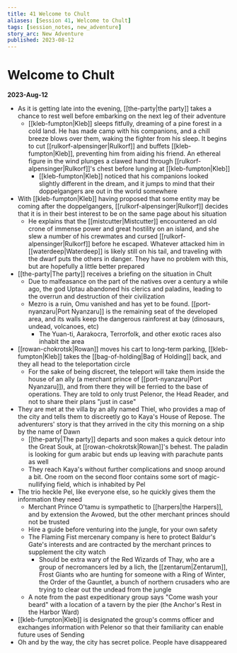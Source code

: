 ```yaml
---
title: 41 Welcome to Chult
aliases: [Session 41, Welcome to Chult]
tags: [session_notes, new_adventure]
story_arc: New Adventure
published: 2023-08-12
---
```

# Welcome to Chult

**2023-Aug-12**

- As it is getting late into the evening, [[the-party|the party]] takes a chance to rest well before embarking on the next leg of their adventure
  - [[kleb-fumpton|Kleb]] sleeps fitfully, dreaming of a pine forest in a cold land. He has made camp with his companions, and a chill breeze blows over them, waking the fighter from his sleep. It begins to cut [[rulkorf-alpensinger|Rulkorf]] and buffets [[kleb-fumpton|Kleb]], preventing him from aiding his friend. An ethereal figure in the wind plunges a clawed hand through [[rulkorf-alpensinger|Rulkorf]]'s chest before lunging at [[kleb-fumpton|Kleb]]
    - [[kleb-fumpton|Kleb]] noticed that his companions looked slightly different in the dream, and it jumps to mind that their doppelgangers are out in the world somewhere
- With [[kleb-fumpton|Kleb]] having proposed that some entity may be coming after the doppelgangers, [[rulkorf-alpensinger|Rulkorf]] decides that it is in their best interest to be on the same page about his situation
  - He explains that the [[mistcutter|Mistcutter]] encountered an old crone of immense power and great hostility on an island, and she slew a number of his crewmates and cursed [[rulkorf-alpensinger|Rulkorf]] before he escaped. Whatever attacked him in [[waterdeep|Waterdeep]] is likely still on his tail, and traveling with the dwarf puts the others in danger. They have no problem with this, but are hopefully a little better prepared
- [[the-party|The party]] receives a briefing on the situation in Chult
  - Due to malfeasance on the part of the natives over a century a while ago, the god Uptau abandoned his clerics and paladins, leading to the overrun and destruction of their civilization
  - Mezro is a ruin, Omu vanished and has yet to be found. [[port-nyanzaru|Port Nyanzaru]] is the remaining seat of the developed area, and its walls keep the dangerous rainforest at bay (dinosaurs, undead, volcanoes, etc)
    - The Yuan-ti, Aarakocra, Terrorfolk, and other exotic races also inhabit the area
- [[rowan-chokrotsk|Rowan]] moves his cart to long-term parking, [[kleb-fumpton|Kleb]] takes the [[bag-of-holding|Bag of Holding]] back, and they all head to the teleportation circle
  - For the sake of being discreet, the teleport will take them inside the house of an ally (a merchant prince of [[port-nyanzaru|Port Nyanzaru]]), and from there they will be ferried to the base of operations. They are told to only trust Pelenor, the Head Reader, and not to share their plans "just in case"
- They are met at the villa by an ally named Thiel, who provides a map of the city and tells them to discreetly go to Kaya's House of Repose. The adventurers' story is that they arrived in the city this morning on a ship by the name of Dawn
  - [[the-party|The party]] departs and soon makes a quick detour into the Great Souk, at [[rowan-chokrotsk|Rowan]]'s behest. The paladin is looking for gum arabic but ends up leaving with parachute pants as well
  - They reach Kaya's without further complications and snoop around a bit. One room on the second floor contains some sort of magic-nullifying field, which is inhabited by Pel
- The trio heckle Pel, like everyone else, so he quickly gives them the information they need
  - Merchant Prince O'tamu is sympathetic to [[harpers|the Harpers]], and by extension the Avowed, but the other merchant princes should not be trusted
  - Hire a guide before venturing into the jungle, for your own safety
  - The Flaming Fist mercenary company is here to protect Baldur's Gate's interests and are contracted by the merchant princes to supplement the city watch
    - Should be extra wary of the Red Wizards of Thay, who are a group of necromancers led by a lich, the [[zentarum|Zentarum]], Frost Giants who are hunting for someone with a Ring of Winter, the Order of the Gauntlet, a bunch of northern crusaders who are trying to clear out the undead from the jungle
  - A note from the past expeditionary group says "Come wash your beard" with a location of a tavern by the pier (the Anchor's Rest in the Harbor Ward)
- [[kleb-fumpton|Kleb]] is designated the group's comms officer and exchanges information with Pelenor so that their familiarity can enable future uses of Sending
- Oh and by the way, the city has secret police. People have disappeared
